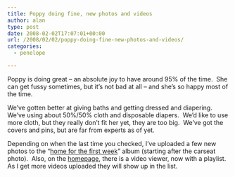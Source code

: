 ```yaml
---
title: Poppy doing fine, new photos and videos
author: alan
type: post
date: 2008-02-02T17:07:01+00:00
url: /2008/02/02/poppy-doing-fine-new-photos-and-videos/
categories:
  - penelope

---
```

Poppy is doing great &#8211; an absolute joy to have around 95% of the time.&nbsp; She can get fussy sometimes, but it&#8217;s not bad at all &#8211; and she&#8217;s so happy most of the time.

We&#8217;ve gotten better at giving baths and getting dressed and diapering.&nbsp; We&#8217;ve using about 50%/50% cloth and disposable diapers.&nbsp; We&#8217;d like to use more cloth, but they really don&#8217;t fit her yet, they are too big.&nbsp; We&#8217;ve got the covers and pins, but are far from experts as of yet.

Depending on when the last time you checked, I&#8217;ve uploaded a few new photos to the &#8220;[home for the first week][1]&#8221; album (starting after the carseat photo).&nbsp; Also, on the [homepage][2], there is a video viewer, now with a playlist.&nbsp; As I get more videos uploaded they will show up in the list.


 [1]: http://flickr.com/photos/zeroasterisk/sets/72157603820199553/show/
 [2]: /
